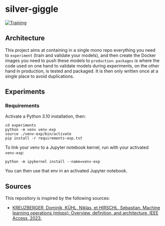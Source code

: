 # silver-giggle

[![Training](https://github.com/theo43/silver-giggle/actions/workflows/sagemaker_workflow.yml/badge.svg)](https://github.com/theo43/silver-giggle/actions/workflows/sagemaker_workflow.yml)

## Architecture
This project aims at containing in a single mono repo everything you need to `experiment` (train and validate
your models), and then create the Docker images you need to push these models to `production`. `packages`
is where the code used on one hand to validate models during experiments, on the other hand in production,
is tested and packaged. It is then only written once at a single place to avoid duplications.

## Experiments
### Requirements
Activate a Python 3.10 installation, then:
```
cd experiments
python -m venv venv-exp
source ./venv-exp/bin/activate
pip install -r requirements-exp.txt
```

To link your venv to a Jupyter notebook kernel, run with your activated `venv-exp`:
```
python -m ipykernel install --name=venv-exp
```
You can then use that env in an activated Jupyter notebook.

## Sources

This repository is inspired by the following sources:
- [KREUZBERGER, Dominik, KÜHL, Niklas, et HIRSCHL, Sebastian. Machine learning operations (mlops): Overview, definition, and architecture. IEEE Access, 2023.](https://ieeexplore.ieee.org/stamp/stamp.jsp?arnumber=10081336)